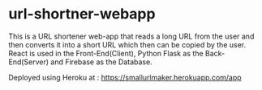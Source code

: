 # url-shortner-webapp
This is a URL shortener web-app that reads a long URL from the user and then converts it into a short URL which then can be copied by the user. React is used in the Front-End(Client), Python Flask as the Back-End(Server) and Firebase as the Database.

Deployed using Heroku at : https://smallurlmaker.herokuapp.com/app
